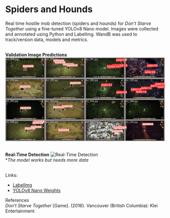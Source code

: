 # Spiders and Hounds
Real time hostile mob detection (spiders and hounds) for *Don't Starve Together* using a fine-tuned YOLOv8 Nano model. Images were collected and annotated using Python and LabelImg. WandB was used to track/version data, models and metrics.
<br><br>

**Validation Image Predictions** 
![Validation Image Predictions](https://github.com/ys-lin14/spiders-and-hounds/blob/main/results/validation_image_predictions.jpg)
<br><br>

**Real-Time Detection**
![Real-Time Detection](https://github.com/ys-lin14/spiders-and-hounds/blob/main/results/sample_gif.gif)
<br>
**The model works but needs more data*
<br><br>

Links:
- [LabelImg](https://github.com/heartexlabs/labelImg)
- [YOLOv8 Nano Weights](https://github.com/ultralytics/assets/releases/download/v0.0.0/yolov8n.pt)

References\
*Don't Starve Together* [Game]. (2016). Vancouver (British Columbia): Klei Entertainment
